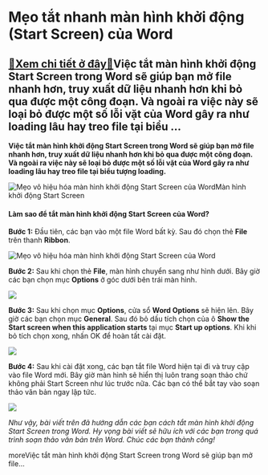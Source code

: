 Mẹo tắt nhanh màn hình khởi động (Start Screen) của Word
========================================================

[:gift:Xem chi tiết ở đây:gift:](https://hddtvn.com/meo-tat-nhanh-man-hinh-khoi-dong-start-screen-cua-word/)Việc tắt màn hình khởi động Start Screen trong Word sẽ giúp bạn mở file nhanh hơn, truy xuất dữ liệu nhanh hơn khi bỏ qua được một công đoạn. Và ngoài ra việc này sẽ loại bỏ được một số lỗi vặt của Word gây ra như loading lâu hay treo file tại biểu …
----------------------------------------------------------------------------------------------------------------------------------------------------------------------------------------------------------------------------------------------------------

**Việc tắt màn hình khởi động Start Screen trong Word sẽ giúp bạn mở file nhanh hơn, truy xuất dữ liệu nhanh hơn khi bỏ qua được một công đoạn. Và ngoài ra việc này sẽ loại bỏ được một số lỗi vặt của Word gây ra như loading lâu hay treo file tại biểu tượng loading.**


![Mẹo vô hiệu hóa màn hình khởi động Start Screen của Word](https://hddtvn.com/wp-content/uploads/2021/01/NEAAadG.png "Mẹo vô hiệu hóa màn hình khởi động Start Screen của Word")Màn hình khởi động Start Screen
#### Làm sao để tắt màn hình khởi động Start Screen của Word?


**Bước 1:** Đầu tiên, các bạn vào một file Word bất kỳ. Sau đó chọn thẻ **File** trên thanh **Ribbon**.


![Mẹo vô hiệu hóa màn hình khởi động Start Screen của Word](https://hddtvn.com/wp-content/uploads/2021/01/rleEPgu.png "Mẹo vô hiệu hóa màn hình khởi động Start Screen của Word")


**Bước 2:** Sau khi chọn thẻ **File**, màn hình chuyển sang như hình dưới. Bây giờ các bạn chọn mục **Options** ở góc dưới bên trái màn hình.


![](https://hddtvn.com/wp-content/uploads/2021/01/myjcVNg.png)


**Bước 3:** Sau khi chọn mục **Options**, cửa sổ **Word Options** sẽ hiện lên. Bây giờ các bạn chọn mục **General**. Sau đó bỏ dấu tích chọn của ô **Show the Start screen when this application starts** tại mục **Start up options**. Khi khi bỏ tích chọn xong, nhấn OK để hoàn tất cài đặt.


![](https://hddtvn.com/wp-content/uploads/2021/01/TOkoylw.png)


**Bước 4:** Sau khi cài đặt xong, các bạn tắt file Word hiện tại đi và truy cập vào file Word mới. Bây giờ màn hình sẽ hiển thị luôn trang soạn thảo chứ không phải Start Screen như lúc trước nữa. Các bạn có thể bắt tay vào soạn thảo văn bản ngay lập tức.


![](https://hddtvn.com/wp-content/uploads/2021/01/hXsDXtq.png)


*Như vậy, bài viết trên đã hướng dẫn các bạn cách tắt màn hình khởi động Start Screen trong Word. Hy vọng bài viết sẽ hữu ích với các bạn trong quá trình soạn thảo văn bản trên Word. Chúc các bạn thành công!*


moreViệc tắt màn hình khởi động Start Screen trong Word sẽ giúp bạn mở file…

